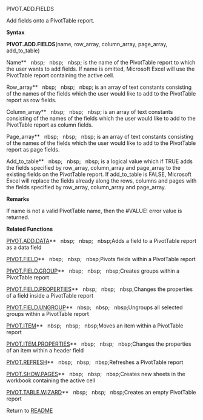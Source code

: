 PIVOT.ADD.FIELDS

Add fields onto a PivotTable report.

**Syntax**

**PIVOT.ADD.FIELDS**(name, row\_array, column\_array, page\_array,
add\_to\_table)

Name**&nbsp;&nbsp;&nbsp;nbsp;&nbsp;&nbsp;&nbsp;nbsp;&nbsp;&nbsp;&nbsp;nbsp;&nbsp;is the name of the PivotTable report to
which the user wants to add fields. If name is omitted, Microsoft Excel
will use the PivotTable report containing the active cell.

Row\_array**&nbsp;&nbsp;&nbsp;nbsp;&nbsp;&nbsp;&nbsp;nbsp;&nbsp;&nbsp;&nbsp;nbsp;&nbsp;is an array of text constants
consisting of the names of the fields which the user would like to add
to the PivotTable report as row fields.

Column\_array**&nbsp;&nbsp;&nbsp;nbsp;&nbsp;&nbsp;&nbsp;nbsp;&nbsp;&nbsp;&nbsp;nbsp;&nbsp;is an array of text constants
consisting of the names of the fields which the user would like to add
to the PivotTable report as column fields.

Page\_array**&nbsp;&nbsp;&nbsp;nbsp;&nbsp;&nbsp;&nbsp;nbsp;&nbsp;&nbsp;&nbsp;nbsp;&nbsp;is an array of text constants
consisting of the names of the fields which the user would like to add
to the PivotTable report as page fields.

Add\_to\_table**&nbsp;&nbsp;&nbsp;nbsp;&nbsp;&nbsp;&nbsp;nbsp;&nbsp;&nbsp;&nbsp;nbsp;&nbsp;is a logical value which if TRUE
adds the fields specified by row\_array, column\_array and page\_array
to the existing fields on the PivotTable report. If add\_to\_table is
FALSE, Microsoft Excel will replace the fields already along the rows,
columns and pages with the fields specified by row\_array, column\_array
and page\_array.

**Remarks**

If name is not a valid PivotTable name, then the \#VALUE\! error value
is returned.

**Related Functions**

[PIVOT.ADD.DATA](PIVOT.ADD.DATA.md)**&nbsp;&nbsp;&nbsp;nbsp;&nbsp;&nbsp;&nbsp;nbsp;&nbsp;&nbsp;&nbsp;nbsp;Adds a field to a PivotTable report as a
data field

[PIVOT.FIELD](PIVOT.FIELD.md)**&nbsp;&nbsp;&nbsp;nbsp;&nbsp;&nbsp;&nbsp;nbsp;&nbsp;&nbsp;&nbsp;nbsp;Pivots fields within a PivotTable report

[PIVOT.FIELD.GROUP](PIVOT.FIELD.GROUP.md)**&nbsp;&nbsp;&nbsp;nbsp;&nbsp;&nbsp;&nbsp;nbsp;&nbsp;&nbsp;&nbsp;nbsp;Creates groups within a PivotTable
report

[PIVOT.FIELD.PROPERTIES](PIVOT.FIELD.PROPERTIES.md)**&nbsp;&nbsp;&nbsp;nbsp;&nbsp;&nbsp;&nbsp;nbsp;&nbsp;&nbsp;&nbsp;nbsp;Changes the properties of a
field inside a PivotTable report

[PIVOT.FIELD.UNGROUP](PIVOT.FIELD.UNGROUP.md)**&nbsp;&nbsp;&nbsp;nbsp;&nbsp;&nbsp;&nbsp;nbsp;&nbsp;&nbsp;&nbsp;nbsp;Ungroups all selected groups within
a PivotTable report

[PIVOT.ITEM](PIVOT.ITEM.md)**&nbsp;&nbsp;&nbsp;nbsp;&nbsp;&nbsp;&nbsp;nbsp;&nbsp;&nbsp;&nbsp;nbsp;Moves an item within a PivotTable report

[PIVOT.ITEM.PROPERTIES](PIVOT.ITEM.PROPERTIES.md)**&nbsp;&nbsp;&nbsp;nbsp;&nbsp;&nbsp;&nbsp;nbsp;&nbsp;&nbsp;&nbsp;nbsp;Changes the properties of an item
within a header field

[PIVOT.REFRESH](PIVOT.REFRESH.md)**&nbsp;&nbsp;&nbsp;nbsp;&nbsp;&nbsp;&nbsp;nbsp;&nbsp;&nbsp;&nbsp;nbsp;Refreshes a PivotTable report

[PIVOT.SHOW.PAGES](PIVOT.SHOW.PAGES.md)**&nbsp;&nbsp;&nbsp;nbsp;&nbsp;&nbsp;&nbsp;nbsp;&nbsp;&nbsp;&nbsp;nbsp;Creates new sheets in the workbook
containing the active cell

[PIVOT.TABLE.WIZARD](PIVOT.TABLE.WIZARD.md)**&nbsp;&nbsp;&nbsp;nbsp;&nbsp;&nbsp;&nbsp;nbsp;&nbsp;&nbsp;&nbsp;nbsp;Creates an empty PivotTable report



Return to [README](README.md)

